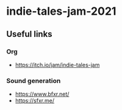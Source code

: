 # indie-tales-jam-2021

## Useful links

### Org

* https://itch.io/jam/indie-tales-jam

### Sound generation

* https://www.bfxr.net/
* https://sfxr.me/
